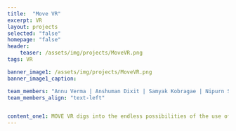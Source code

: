 ```yaml
---
title:  "Move VR"
excerpt: VR
layout: projects
selected: "false"
homepage: "false"
header:
    teaser: /assets/img/projects/MoveVR.png
tags: VR

banner_image1: /assets/img/projects/MoveVR.png
banner_image1_caption:

team_members: "Annu Verma | Anshuman Dixit | Samyak Kobragae | Nipurn Solanki | Meera Behera "
team_members_align: "text-left"


content_one1: MOVE VR digs into the endless possibilities of the use of VR tech in auto industry, the application  provides the individual to move around the vehicle in real scale and experience the different serves  and surfaces of it. This application offers user to select the desirable vehicle to appear in 3d real scale. The application starts with the interface giving two options for the user to select from these options are namely “exhibition mode” and “evaluation mode”. The exhibition mode take the viewer in to an exhibition interface with certain options of cars to select from, the selected car get scaled up and appears in from of the user in 3d form allowing the person to move around and see the car in all possible views, the objective is to make the viewer experience the car like a showroom. In addition to this there is a “evaluation mode”, here the viewer not just maneuver around the car but also evaluate it, this interface helps the viewer to closely view the surface and mark the mistakes or scope of improvements , the interface provides a set of markers which viewer can use to mark the irregularities or improvements in the model. Different softwares were been used in the entire process like unity, fusion, sketchbook pro , alias etc.
---
```

